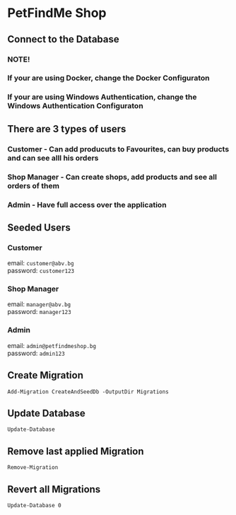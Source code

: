 # PetFindMe Shop

## Connect to the Database

### NOTE!
### If your are using Docker, change the Docker Configuraton
### If your are using Windows Authentication, change the Windows Authentication Configuraton

## There are 3 types of users

### Customer - Can add producuts to Favourites, can buy products and can see alll his orders

### Shop Manager - Can create shops, add products and see all orders of them

### Admin - Have full access over the application

## Seeded Users

### Customer
email: `customer@abv.bg`<br>
password: `customer123`

### Shop Manager
email: `manager@abv.bg`<br>
password: `manager123`

### Admin
email: `admin@petfindmeshop.bg`<br>
password: `admin123`

## Create Migration
`Add-Migration CreateAndSeedDb -OutputDir Migrations`

## Update Database
`Update-Database`

## Remove last applied Migration
`Remove-Migration`

## Revert all Migrations
`Update-Database 0`